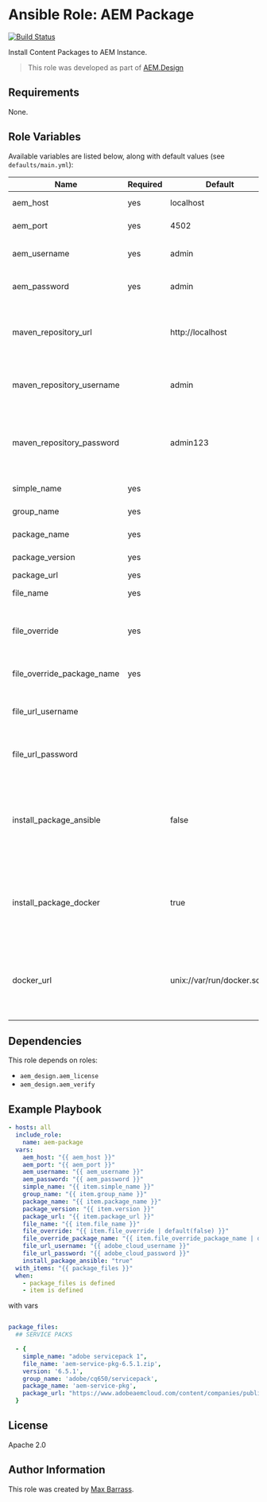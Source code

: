# Ansible Role: AEM Package

[![Build Status](https://travis-ci.org/aem-design/ansible-role-aem-package.svg?branch=master)](https://travis-ci.org/aem-design/ansible-role-aem-package)

Install Content Packages to AEM Instance.
> This role was developed as part of
> [AEM.Design](http://aem.design/)

## Requirements

None.

## Role Variables

Available variables are listed below, along with default values (see `defaults/main.yml`):

| Name                       	| Required 	| Default   	| Notes                                                   	|
|----------------------------	|----------	|-----------	|---------------------------------------------------------	|
| aem_host                   	| yes      	| localhost 	| aem host to use                                           |
| aem_port                   	| yes      	| 4502      	| aem host port to use                                      |
| aem_username               	| yes      	| admin     	| user name to use for aem host                             |
| aem_password               	| yes      	| admin     	| password to use for aem host                              |
|                           	|          	|           	|                                                       	|
| maven_repository_url          |       	| http://localhost | will be used to get and store packages if available    |
| maven_repository_username     |           | admin         | nexus user to use for upload of downloaded files          |
| maven_repository_password     |           | admin123      | nexus password to use for upload of downloaded files      |
|                           	|          	|           	|                                                       	|
| simple_name                	| yes      	|           	| simple name for package                                 	|
| group_name                 	| yes      	|           	| group of package                                        	|
| package_name               	| yes      	|           	| package name                                            	|
| package_version            	| yes      	|           	| package name                                            	|
| package_url                	| yes      	|           	| package url                                             	|
| file_name                  	| yes      	|           	| download filename                                       	|
| file_override              	| yes      	|           	| override package name that has been downloaded          	|
| file_override_package_name 	| yes      	|           	| package name to override                                	|
| file_url_username            	|       	|           	| will be used when downloading file                    	|
| file_url_password           	|       	|           	| will be used when downloading file                    	|
|                           	|          	|           	|                                                       	|
| install_package_ansible       |           | false         | install package using ansible script, you will need pyaem2 installed |
| install_package_docker        |           | true          | install package using docker container, you will need to pass docker_url |
| docker_url                    |           | unix://var/run/docker.sock | host where to run the docker container for executing pyaem2 commands |
|                           	|          	|           	|                                                       	|

## Dependencies

This role depends on roles:
 
- `aem_design.aem_license`
- `aem_design.aem_verify`

## Example Playbook

```yaml
- hosts: all
  include_role:
    name: aem-package
  vars:
    aem_host: "{{ aem_host }}"
    aem_port: "{{ aem_port }}"
    aem_username: "{{ aem_username }}"
    aem_password: "{{ aem_password }}"
    simple_name: "{{ item.simple_name }}"
    group_name: "{{ item.group_name }}"
    package_name: "{{ item.package_name }}"
    package_version: "{{ item.version }}"
    package_url: "{{ item.package_url }}"
    file_name: "{{ item.file_name }}"
    file_override: "{{ item.file_override | default(false) }}"
    file_override_package_name: "{{ item.file_override_package_name | default('') }}"
    file_url_username: "{{ adobe_cloud_username }}"
    file_url_password: "{{ adobe_cloud_password }}"
    install_package_ansible: "true"
  with_items: "{{ package_files }}"
  when:
    - package_files is defined
    - item is defined
```

with vars

```yaml

package_files:
  ## SERVICE PACKS

  - {
    simple_name: "adobe servicepack 1",
    file_name: 'aem-service-pkg-6.5.1.zip',
    version: '6.5.1',
    group_name: 'adobe/cq650/servicepack',
    package_name: 'aem-service-pkg',
    package_url: "https://www.adobeaemcloud.com/content/companies/public/adobe/packages/cq650/servicepack/AEM-6.5.1.0/jcr%3acontent/package/file.res/AEM-6.5.1.0-6.5.1.zip"
  }


```

## License

Apache 2.0

## Author Information

This role was created by [Max Barrass](https://aem.design/).